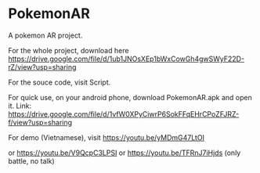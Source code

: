 # PokemonAR
A pokemon AR project.

For the whole project, download here https://drive.google.com/file/d/1ub1JNOsXEp1bWxCowGh4gwSWyF22D-rZ/view?usp=sharing

For the souce code, visit Script.

For quick use, on your android phone, download PokemonAR.apk and open it. Link: https://drive.google.com/file/d/1vfW0XPyCiwrP6SokFFqEHrCPoZFJRZ-f/view?usp=sharing

For demo (Vietnamese), visit https://youtu.be/yMDmG47LtOI 

or https://youtu.be/V9QcpC3LPSI or https://youtu.be/TFRnJ7iHjds (only battle, no talk)
